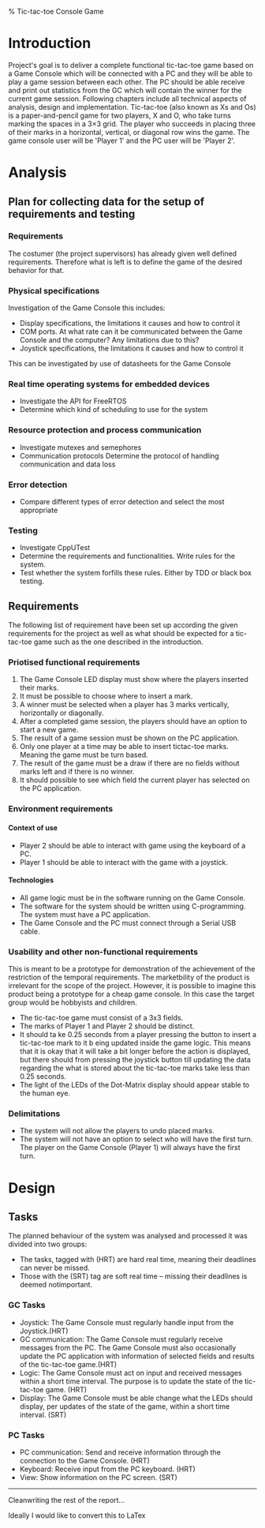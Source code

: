 % Tic-tac-toe Console Game

# Introduction

Project's goal is to deliver a complete functional tic-tac-toe game based on a Game Console
which will be connected with a PC and they will be able to play a game session between
each other. The PC should be able receive and print out statistics from the GC
which will contain the winner for the current game session.
Following chapters include all technical aspects of analysis, design and implementation.
Tic-tac-toe (also known as Xs and Os) is a paper-and-pencil game for two players, X and
O, who take turns marking the spaces in a 3×3 grid. The player who succeeds in placing
three of their marks in a horizontal, vertical, or diagonal row wins the game.
The game console user will be 'Player 1' and the PC user will be 'Player 2'.

# Analysis

## Plan for collecting data for the setup of requirements and testing
### Requirements
The costumer (the project supervisors) has already given well defined
requirements. Therefore what is left is to define the game of the desired behavior for
that.

### Physical specifications
Investigation of the Game Console this includes:

* Display specifications, the limitations it causes and how to control it
* COM ports. At what rate can it be communicated between the Game Console
and the computer? Any limitations due to this?
* Joystick specifications, the limitations it causes and how to control it

This can be investigated by use of datasheets for the Game Console

### Real time operating systems for embedded devices
* Investigate the API for FreeRTOS
* Determine which kind of scheduling to use for the system

### Resource protection and process communication
* Investigate mutexes and semephores
* Communication protocols Determine the protocol of handling communication and data
loss

### Error detection
* Compare different types of error detection and select the most appropriate

### Testing
* Investigate CppUTest
* Determine the requirements and functionalities. Write rules for the system.
* Test whether the system forfills these rules. Either by TDD or black box testing.

## Requirements
The following list of requirement have been set up according the given requirements for
the project as well as what should be expected for a tic-tac-toe game such as the one
described in the introduction.

### Priotised functional requirements
1. The Game Console LED display must show where the players inserted their marks.
2. It must be possible to choose where to insert a mark.
3. A winner must be selected when a player has 3 marks vertically, horizontally or diagonally.
4. After a completed game session, the players should have an option to start a new game.
5. The result of a game session must be shown on the PC application.
6. Only one player at a time may be able to insert tictac-toe marks. Meaning the game must be
turn based.
7. The result of the game must be a draw if there are no fields without marks left and if there is no
winner.
8. It should possible to see which field the current player has selected on the PC application.

### Environment requirements
#### Context of use
* Player 2 should be able to interact with game using the keyboard of a PC.
* Player 1 should be able to interact with the game with a joystick.
#### Technologies
* All game logic must be in the software running on the Game Console.
* The software for the system should be written using C-programming. The system must
have a PC application.
* The Game Console and the PC must connect through a Serial USB cable.

### Usability and other non-functional requirements
This is meant to be a prototype for demonstration of the achievement of the restriction of the temporal
requirements. The marketbility of the product is irrelevant for the scope of the project. However, it is
possible to imagine this product being a prototype for a cheap game console. In this case the target
group would be hobbyists and children.

* The tic-tac-toe game must consist of a 3x3 fields.
* The marks of Player 1 and Player 2 should be distinct.
* It should ta ke 0.25 seconds from a player pressing the button to insert a tic-tac-toe mark to it b
eing updated inside the game logic. This means that it is okay that it will take a bit longer
before the action is displayed, but there should from pressing the joystick button till updating
the data regarding the what is stored about the tic-tac-toe marks take less than 0.25 seconds.
* The light of the LEDs of the Dot-Matrix display should appear stable to the human eye.

### Delimitations
* The system will not allow the players to undo placed marks.
* The system will not have an option to select who will have the first turn. The player on the
Game Console (Player 1) will always have the first turn.

# Design
## Tasks
The planned behaviour of the system was analysed and processed it was divided into two groups: 
* The tasks, tagged with (HRT) are hard real time, meaning their deadlines can never be
 missed. 
* Those with the (SRT) tag are soft real time – missing their deadlines is deemed notimportant.

### GC Tasks
* Joystick: The Game Console must regularly handle input from the Joystick.(HRT)
* GC communication: The Game Console must regularly receive messages from the PC.
The Game Console must also occasionally update the PC application with
information of selected fields and results of the tic-tac-toe game.(HRT)
* Logic: The Game Console must act on input and received messages within a short
time interval. The purpose is to update the state of the tic-tac-toe game. (HRT)
* Display: The Game Console must be able change what the LEDs should display, per
updates of the state of the game, within a short time interval. (SRT) 

### PC Tasks
* PC communication: Send and receive information through the connection to the
Game Console. (HRT)
* Keyboard: Receive input from the PC keyboard. (HRT)
* View: Show information on the PC screen. (SRT)

---

Cleanwriting the rest of the report...

Ideally I would like to convert this to LaTex
